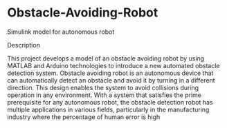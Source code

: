 # Obstacle-Avoiding-Robot
Simulink model for autonomous robot

Description

This project develops a model of an obstacle avoiding robot by using MATLAB and Arduino technologies to introduce a new automated obstacle detection system. Obstacle avoiding robot is an autonomous device that can automatically detect an obstacle and avoid it by turning in a different direction. This design enables the system to avoid collisions during operation in any environment. With a system that satisfies the prime prerequisite for any autonomous robot, the obstacle detection robot has multiple applications in various fields, particularly in the manufacturing industry where the percentage of human error is high
